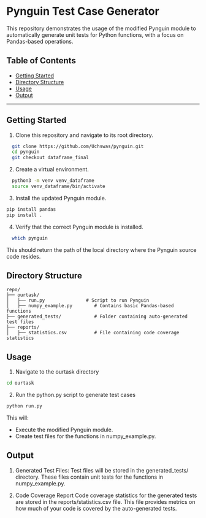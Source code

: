 # Pynguin Test Case Generator

This repository demonstrates the usage of the modified Pynguin module to automatically generate unit tests for Python functions, with a focus on Pandas-based operations. 

## Table of Contents
- [Getting Started](#getting-started)
- [Directory Structure](#directory-structure)
- [Usage](#usage)
- [Output](#output)

---

## Getting Started
1. Clone this repository and navigate to its root directory.
```bash
  git clone https://github.com/Uchswas/pynguin.git
  cd pynguin
  git checkout dataframe_final
```
2. Create a virtual environment.
```bash
  python3 -m venv venv_dataframe
  source venv_dataframe/bin/activate
```
3. Install the updated Pynguin module.
```bash
pip install pandas
pip install .
```
4. Verify that the correct Pynguin module is installed.
```bash
  which pynguin
```
  This should return the path of the local directory where the Pynguin source code resides.


## Directory Structure
```
repo/
├── ourtask/
│   ├── run.py               # Script to run Pynguin
│   ├── numpy_example.py        # Contains basic Pandas-based functions
├── generated_tests/            # Folder containing auto-generated test files
├── reports/
│   ├── statistics.csv          # File containing code coverage statistics
```

## Usage
1. Navigate to the ourtask directory
```bash
cd ourtask
```
2. Run the python.py script to generate test cases
```bash
python run.py
```
This will:
- Execute the modified Pynguin module.
- Create test files for the functions in numpy_example.py.

## Output

1. Generated Test Files:
Test files will be stored in the generated_tests/ directory. These files contain unit tests for the functions in numpy_example.py.

2. Code Coverage Report
Code coverage statistics for the generated tests are stored in the reports/statistics.csv file. This file provides metrics on how much of your code is covered by the auto-generated tests.
